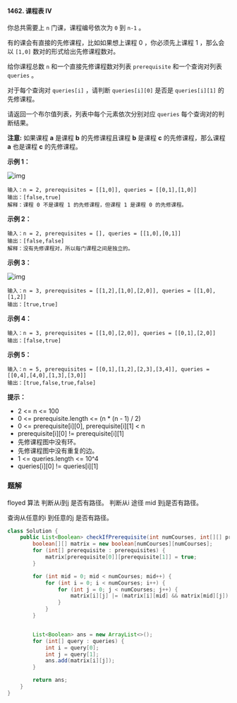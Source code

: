 #### 1462. 课程表 IV

你总共需要上 `n` 门课，课程编号依次为 `0` 到 `n-1` 。

有的课会有直接的先修课程，比如如果想上课程 0 ，你必须先上课程 1 ，那么会以 `[1,0]` 数对的形式给出先修课程数对。

给你课程总数 `n` 和一个直接先修课程数对列表 `prerequisite` 和一个查询对列表 `queries` 。

对于每个查询对 `queries[i]` ，请判断 `queries[i][0]` 是否是 `queries[i][1]` 的先修课程。

请返回一个布尔值列表，列表中每个元素依次分别对应 `queries` 每个查询对的判断结果。

**注意:** 如果课程 **a** 是课程 **b** 的先修课程且课程 **b** 是课程 **c** 的先修课程，那么课程 **a** 也是课程 **c** 的先修课程。

**示例 1：**

![img](http://gitlab.wsh-study.com/xp-study/LeeteCode/blob/master/数据结构/基础数据结构/图/images/课程表IV/1.jpg)

```shell
输入：n = 2, prerequisites = [[1,0]], queries = [[0,1],[1,0]]
输出：[false,true]
解释：课程 0 不是课程 1 的先修课程，但课程 1 是课程 0 的先修课程。
```

**示例 2：**

```shell
输入：n = 2, prerequisites = [], queries = [[1,0],[0,1]]
输出：[false,false]
解释：没有先修课程对，所以每门课程之间是独立的。
```

**示例 3：**

![img](http://gitlab.wsh-study.com/xp-study/LeeteCode/blob/master/数据结构/基础数据结构/图/images/课程表IV/2.jpg)

```shell
输入：n = 3, prerequisites = [[1,2],[1,0],[2,0]], queries = [[1,0],[1,2]]
输出：[true,true]
```

**示例 4：**

```shell
输入：n = 3, prerequisites = [[1,0],[2,0]], queries = [[0,1],[2,0]]
输出：[false,true]
```

**示例 5：**

```shell
输入：n = 5, prerequisites = [[0,1],[1,2],[2,3],[3,4]], queries = [[0,4],[4,0],[1,3],[3,0]]
输出：[true,false,true,false]
```

**提示：**

* 2 <= n <= 100
* 0 <= prerequisite.length <= (n * (n - 1) / 2)
* 0 <= prerequisite[i][0], prerequisite[i][1] < n
* prerequisite[i][0] != prerequisite[i][1]
* 先修课程图中没有环。
* 先修课程图中没有重复的边。
* 1 <= queries.length <= 10^4
* queries[i][0] != queries[i][1]

### 题解

floyed 算法
判断从i到j 是否有路径。
判断从i 途径 mid 到j是否有路径。

查询从任意的i 到任意的j 是否有路径。

```java
class Solution {
    public List<Boolean> checkIfPrerequisite(int numCourses, int[][] prerequisites, int[][] queries) {
        boolean[][] matrix = new boolean[numCourses][numCourses];
        for (int[] prerequisite : prerequisites) {
            matrix[prerequisite[0]][prerequisite[1]] = true;
        }

        for (int mid = 0; mid < numCourses; mid++) {
            for (int i = 0; i < numCourses; i++) {
                for (int j = 0; j < numCourses; j++) {
                    matrix[i][j] |= (matrix[i][mid] && matrix[mid][j]);
                }
            }
        }


        List<Boolean> ans = new ArrayList<>();
        for (int[] query : queries) {
            int i = query[0];
            int j = query[1];
            ans.add(matrix[i][j]);
        }

        return ans;
    }
}
```

